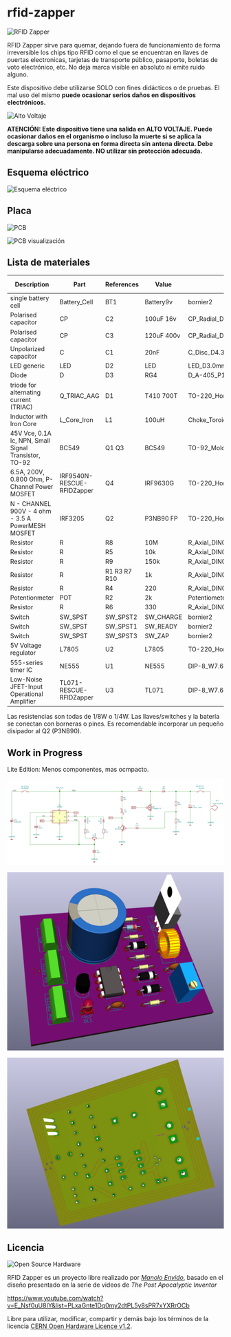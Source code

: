 # rfid-zapper

![RFID Zapper](doc/rfidzapperlogo.png)


RFID Zapper sirve para quemar, dejando fuera de funcionamiento de forma irreversible los chips tipo RFID como el que se encuentran en llaves de puertas electronicas, tarjetas de transporte público, pasaporte, boletas de voto electrónico, etc. No deja marca visible en absoluto ni emite ruido alguno. 

Este dispositivo debe utilizarse SOLO con fines didácticos o de pruebas. El mal uso del mismo **puede ocasionar serios daños en dispositivos electrónicos.**

![Alto Voltaje](doc/high-voltage-sm.png)

**ATENCIÓN: Este dispositivo tiene una salida en ALTO VOLTAJE. Puede ocasionar daños en el organismo o incluso la muerte si se aplica la descarga sobre una persona en forma directa sin antena directa. Debe manipularse adecuadamente. NO utilizar sin protección adecuada.**

## Esquema eléctrico

![Esquema eléctrico](doc/schem.png)

## Placa

![PCB](doc/layout.png)

![PCB visualización](doc/3dimg01.png)

## Lista de materiales

Description | Part | References | Value | Footprint | Quantity Per PCB
---- | ---- | ---- | ---- | ---- | ---- 
single battery cell | Battery_Cell | BT1 | Battery9v | bornier2 | 1
Polarised capacitor | CP | C2 | 100uF 16v | CP_Radial_D4.0mm_P2.00mm | 1
Polarised capacitor | CP | C3 | 120uF 400v | CP_Radial_D18.0mm_P7.50mm | 1
Unpolarized capacitor | C | C1 | 20nF | C_Disc_D4.3mm_W1.9mm_P5.00mm | 1
LED generic | LED | D2 | LED | LED_D3.0mm | 1
Diode | D | D3 | RG4 | D_A-405_P10.16mm_Horizontal | 1
triode for alternating current (TRIAC) | Q_TRIAC_AAG | D1 | T410 700T | TO-220_Horizontal | 1
Inductor with Iron Core | L_Core_Iron | L1 | 100uH | Choke_Toroid_5x10mm_Vertical | 1
45V Vce, 0.1A Ic, NPN, Small Signal Transistor, TO-92 | BC549 | Q1 Q3 | BC549 | TO-92_Molded_Narrow | 2
6.5A, 200V, 0.800 Ohm, P-Channel Power MOSFET | IRF9540N-RESCUE-RFIDZapper | Q4 | IRF9630G | TO-220_Horizontal | 1
N - CHANNEL 900V - 4 ohm - 3.5 A PowerMESH MOSFET | IRF3205 | Q2 | P3NB90 FP | TO-220_Horizontal | 1
Resistor | R | R8 | 10M | R_Axial_DIN0204_L3.6mm_D1.6mm_P7.62mm_Horizontal | 1
Resistor | R | R5 | 10k | R_Axial_DIN0204_L3.6mm_D1.6mm_P7.62mm_Horizontal | 1
Resistor | R | R9 | 150k | R_Axial_DIN0204_L3.6mm_D1.6mm_P7.62mm_Horizontal | 1
Resistor | R | R1 R3 R7 R10 | 1k | R_Axial_DIN0204_L3.6mm_D1.6mm_P7.62mm_Horizontal | 4
Resistor | R | R4 | 220 | R_Axial_DIN0204_L3.6mm_D1.6mm_P7.62mm_Horizontal | 1
Potentionmeter | POT | R2 | 2k | Potentiometer_Trimmer_Bourns_3266Y | 1
Resistor | R | R6 | 330 | R_Axial_DIN0204_L3.6mm_D1.6mm_P7.62mm_Horizontal | 1
Switch | SW_SPST | SW_SPST2 | SW_CHARGE | bornier2 | 1
Switch | SW_SPST | SW_SPST1 | SW_READY | bornier2 | 1
Switch | SW_SPST | SW_SPST3 | SW_ZAP | bornier2 | 1
5V Voltage regulator | L7805 | U2 | L7805 | TO-220_Horizontal | 1
555-series timer IC | NE555 | U1 | NE555 | DIP-8_W7.62mm_LongPads | 1
Low-Noise JFET-Input Operational Amplifier | TL071-RESCUE-RFIDZapper | U3 | TL071 | DIP-8_W7.62mm_LongPads | 1

Las resistencias son todas de 1/8W o 1/4W. Las llaves/switches y la batería se conectan con borneras o pines. Es recomendable incorporar un pequeño disipador al Q2 (P3NB90).

## Work in Progress

Lite Edition: Menos componentes, mas ocmpacto.

![Esquema eléctrico](doc/lite/schemlite.png)

![PCB visualización](doc/lite/3dimg01b.png)

![PCB visualización](doc/lite/3dimg02b.png)

## Licencia

![Open Source Hardware](doc/open-source-hardware.png)

RFID Zapper es un proyecto libre realizado por [*Manolo Envido*](https://twitter.com/Envido32), basado en el diseño presentado en la serie de videos de *The Post Apocalyptic Inventor* 

https://www.youtube.com/watch?v=E_Nsf0uU8IY&list=PLxaGnte1Dq0my2dtPL5y8sPR7xYXRrOCb

Libre para utilizar, modificar, compartir y demás bajo los términos de la licencia [CERN Open Hardware Licence v1.2](LICENSE).
